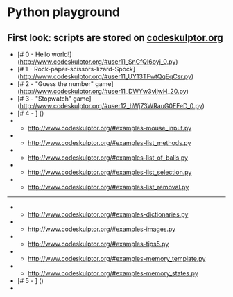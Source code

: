Python playground
===

First look: scripts are stored on [codeskulptor.org](www.codeskulptor.org)
---
- [# 0 - Hello world!] (http://www.codeskulptor.org/#user11_SnCfQI6oyj_0.py)
- [# 1 - Rock-paper-scissors-lizard-Spock] (http://www.codeskulptor.org/#user11_UY13TFwtQqEqCsr.py)
- [# 2 - "Guess the number" game] (http://www.codeskulptor.org/#user11_DWYw3vljwH_20.py)
- [# 3 - "Stopwatch" game] (http://www.codeskulptor.org/#user12_hWj73WRauG0EFeD_0.py)
- [# 4 - ] ()
- - http://www.codeskulptor.org/#examples-mouse_input.py
- - http://www.codeskulptor.org/#examples-list_methods.py
- - http://www.codeskulptor.org/#examples-list_of_balls.py
- - http://www.codeskulptor.org/#examples-list_selection.py
- - http://www.codeskulptor.org/#examples-list_removal.py
- - - - - - -
- - http://www.codeskulptor.org/#examples-dictionaries.py
- - http://www.codeskulptor.org/#examples-images.py
- - http://www.codeskulptor.org/#examples-tips5.py
- - http://www.codeskulptor.org/#examples-memory_template.py
- - http://www.codeskulptor.org/#examples-memory_states.py
- [# 5 - ] ()
- 
